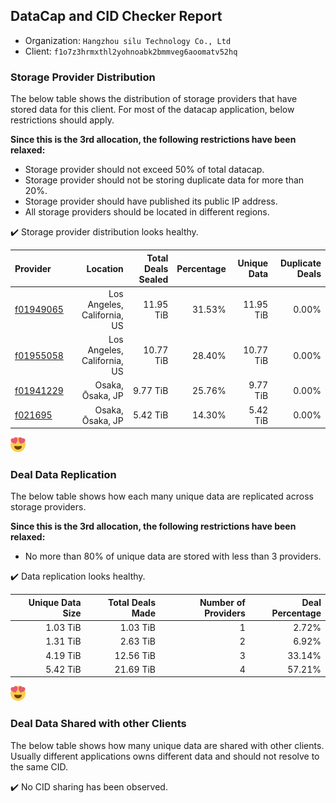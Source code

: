 ## DataCap and CID Checker Report
 - Organization: `Hangzhou silu Technology Co., Ltd`
 - Client: `f1o7z3hrmxthl2yohnoabk2bmmveg6aoomatv52hq`
### Storage Provider Distribution
The below table shows the distribution of storage providers that have stored data for this client.
For most of the datacap application, below restrictions should apply.

**Since this is the 3rd allocation, the following restrictions have been relaxed:**
 - Storage provider should not exceed 50% of total datacap.
 - Storage provider should not be storing duplicate data for more than 20%.
 - Storage provider should have published its public IP address.
 - All storage providers should be located in different regions.

✔️ Storage provider distribution looks healthy.

| Provider                                              |                    Location | Total Deals Sealed | Percentage | Unique Data | Duplicate Deals |
| :---------------------------------------------------- | --------------------------: | -----------------: | ---------: | ----------: | --------------: |
| [f01949065](https://filfox.info/en/address/f01949065) | Los Angeles, California, US |          11.95 TiB |     31.53% |   11.95 TiB |           0.00% |
| [f01955058](https://filfox.info/en/address/f01955058) | Los Angeles, California, US |          10.77 TiB |     28.40% |   10.77 TiB |           0.00% |
| [f01941229](https://filfox.info/en/address/f01941229) |            Osaka, Ōsaka, JP |           9.77 TiB |     25.76% |    9.77 TiB |           0.00% |
| [f021695](https://filfox.info/en/address/f021695)     |            Osaka, Ōsaka, JP |           5.42 TiB |     14.30% |    5.42 TiB |           0.00% |

![Provider Distribution](https://raw.githubusercontent.com/data-preservation-programs/filplus-checker-assets/main/filecoin-project/filecoin-plus-large-datasets/issues/1313/1670817942404.png)
### Deal Data Replication
The below table shows how each many unique data are replicated across storage providers.

**Since this is the 3rd allocation, the following restrictions have been relaxed:**
- No more than 80% of unique data are stored with less than 3 providers.

✔️ Data replication looks healthy.

| Unique Data Size | Total Deals Made | Number of Providers | Deal Percentage |
| ---------------: | ---------------: | ------------------: | --------------: |
|         1.03 TiB |         1.03 TiB |                   1 |           2.72% |
|         1.31 TiB |         2.63 TiB |                   2 |           6.92% |
|         4.19 TiB |        12.56 TiB |                   3 |          33.14% |
|         5.42 TiB |        21.69 TiB |                   4 |          57.21% |

![Replication Distribution](https://raw.githubusercontent.com/data-preservation-programs/filplus-checker-assets/main/filecoin-project/filecoin-plus-large-datasets/issues/1313/1670817945219.png)
### Deal Data Shared with other Clients
The below table shows how many unique data are shared with other clients.
Usually different applications owns different data and should not resolve to the same CID.

✔️ No CID sharing has been observed.
